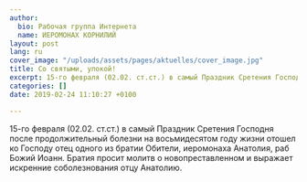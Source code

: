 ```yaml
---
author:
  bio: Рабочая группа Интернета
  name: ИЕРОМОНАХ КОРНИЛИЙ
layout: post
lang: ru
cover_image: "/uploads/assets/pages/aktuelles/cover_image.jpg"
title: Со святыми, упокой!
excerpt: 15-го февраля (02.02. ст.ст.) в самый Праздник Сретения Господня ...
categories: []
date: 2019-02-24 11:10:27 +0100

---
```

15-го февраля (02.02. ст.ст.) в самый Праздник Сретения Господня после продолжительный болезни на восьмидесятом году жизни отошел ко Господу отец одного из братии Обители, иеромонаха Анатолия, раб Божий Иоанн. Братия просит молитв о новопреставленном и выражает искренние соболезнования отцу Анатолию.